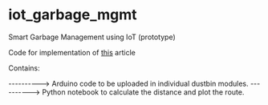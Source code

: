 # iot_garbage_mgmt
Smart Garbage Management using IoT (prototype)


Code for implementation of [this](https://medium.com/@vganesh1223/smart-garbage-management-using-iot-675c3c774bb6) article

Contains:

----------> Arduino code to be uploaded in individual dustbin modules.
----------> Python notebook to calculate the distance and plot the route.
